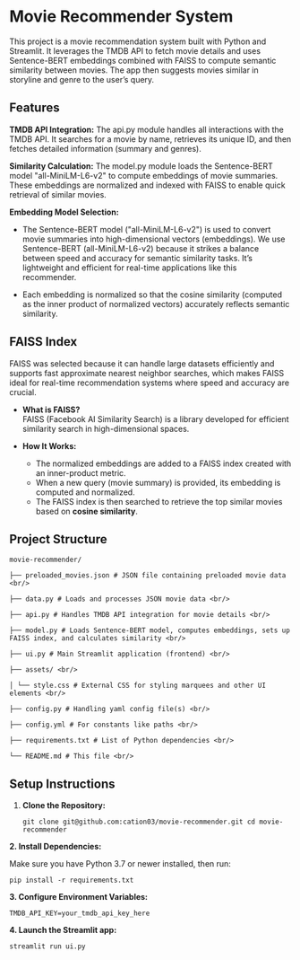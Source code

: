 # Movie Recommender System

This project is a movie recommendation system built with Python and Streamlit. It leverages the TMDB API to fetch movie details and uses Sentence-BERT embeddings combined with FAISS to compute semantic similarity between movies. The app then suggests movies similar in storyline and genre to the user’s query.


## Features

**TMDB API Integration:**
The api.py module handles all interactions with the TMDB API. It searches for a movie by name, retrieves its unique ID, and then fetches detailed information (summary and genres). 

**Similarity Calculation:**
The model.py module loads the Sentence-BERT model "all-MiniLM-L6-v2" to compute embeddings of movie summaries. These embeddings are normalized and indexed with FAISS to enable quick retrieval of similar movies.

**Embedding Model Selection:**
- The Sentence-BERT model ("all-MiniLM-L6-v2") is used to convert movie summaries into high-dimensional vectors (embeddings). We use Sentence-BERT (all-MiniLM-L6-v2) because it strikes a balance between speed and accuracy for semantic similarity tasks. It’s lightweight and efficient for real-time applications like this recommender.

- Each embedding is normalized so that the cosine similarity (computed as the inner product of normalized vectors) accurately reflects semantic similarity.

## FAISS Index

  FAISS was selected because it can handle large datasets efficiently and supports fast approximate nearest neighbor searches, which makes FAISS ideal for real-time recommendation systems where speed and accuracy are crucial.

- **What is FAISS?**  
  FAISS (Facebook AI Similarity Search) is a library developed for efficient similarity search in high-dimensional spaces.

- **How It Works:**  
  - The normalized embeddings are added to a FAISS index created with an inner-product metric.
  - When a new query (movie summary) is provided, its embedding is computed and normalized.
  - The FAISS index is then searched to retrieve the top similar movies based on **cosine similarity**.

## Project Structure
```
movie-recommender/ 

├── preloaded_movies.json # JSON file containing preloaded movie data <br/>

├── data.py # Loads and processes JSON movie data <br/>

├── api.py # Handles TMDB API integration for movie details <br/>

├── model.py # Loads Sentence-BERT model, computes embeddings, sets up FAISS index, and calculates similarity <br/>

├── ui.py # Main Streamlit application (frontend) <br/>

├── assets/ <br/>

│ └── style.css # External CSS for styling marquees and other UI elements <br/>

├── config.py # Handling yaml config file(s) <br/>

├── config.yml # For constants like paths <br/>

├── requirements.txt # List of Python dependencies <br/>

└── README.md # This file <br/>
```
## Setup Instructions

1. **Clone the Repository:**

   `git clone git@github.com:cation03/movie-recommender.git
   cd movie-recommender`
   
**2. Install Dependencies:**

  Make sure you have Python 3.7 or newer installed, then run:
  
  `pip install -r requirements.txt`

**3. Configure Environment Variables:**

  `TMDB_API_KEY=your_tmdb_api_key_here`

**4. Launch the Streamlit app:**   

   `streamlit run ui.py`
